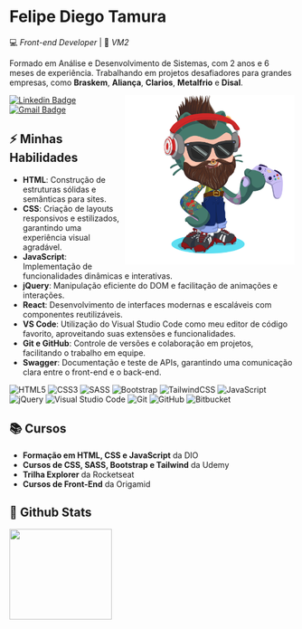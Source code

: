 # Felipe Diego Tamura

💻 _Front-end Developer_ | 🏢 _VM2_ 

Formado em Análise e Desenvolvimento de Sistemas, com 2 anos e 6 meses de experiência. Trabalhando em projetos desafiadores para grandes empresas, como **Braskem**, **Aliança**, **Clarios**, **Metalfrio** e **Disal**.

<img align="right" alt="Code Girl image" src="./octocat-1726751042767.png"  width="300px" style="marign-top: 30px; display: block; position: relative; z-index: 9999"/>

[![Linkedin Badge](https://img.shields.io/badge/-LinkedIn-00bd1f?style=flat-square&logo=Linkedin&logoColor=white&link=https://www.linkedin.com/in/felipe-diego-tamura/)](https://www.linkedin.com/in/felipe-diego-tamura/)
[![Gmail Badge](https://img.shields.io/badge/-tamurafelipe@gmail.com-00bd1f?style=flat-square&logo=Gmail&logoColor=white&link=mailto:tamurafelipe@gmail.com)](mailto:tamurafelipe@gmail.com)

## ⚡ Minhas Habilidades

- **HTML**: Construção de estruturas sólidas e semânticas para sites.
- **CSS**: Criação de layouts responsivos e estilizados, garantindo uma experiência visual agradável.
- **JavaScript**: Implementação de funcionalidades dinâmicas e interativas.
- **jQuery**: Manipulação eficiente do DOM e facilitação de animações e interações.
- **React**: Desenvolvimento de interfaces modernas e escaláveis com componentes reutilizáveis.
- **VS Code**: Utilização do Visual Studio Code como meu editor de código favorito, aproveitando suas extensões e funcionalidades.
- **Git e GitHub**: Controle de versões e colaboração em projetos, facilitando o trabalho em equipe.
- **Swagger**: Documentação e teste de APIs, garantindo uma comunicação clara entre o front-end e o back-end.

![HTML5](https://img.shields.io/badge/html5-%23E34F26.svg?style=for-the-badge&logo=html5&logoColor=white)
![CSS3](https://img.shields.io/badge/css3-%231572B6.svg?style=for-the-badge&logo=css3&logoColor=white)
![SASS](https://img.shields.io/badge/SASS-hotpink.svg?style=for-the-badge&logo=SASS&logoColor=white)
![Bootstrap](https://img.shields.io/badge/bootstrap-%238511FA.svg?style=for-the-badge&logo=bootstrap&logoColor=white)
![TailwindCSS](https://img.shields.io/badge/tailwindcss-%2338B2AC.svg?style=for-the-badge&logo=tailwind-css&logoColor=white)
![JavaScript](https://img.shields.io/badge/javascript-%23323330.svg?style=for-the-badge&logo=javascript&logoColor=%23F7DF1E)
![jQuery](https://img.shields.io/badge/jquery-%230769AD.svg?style=for-the-badge&logo=jquery&logoColor=white)
![Visual Studio Code](https://img.shields.io/badge/Visual%20Studio%20Code-0078d7.svg?style=for-the-badge&logo=visual-studio-code&logoColor=white)
![Git](https://img.shields.io/badge/git-%23F05033.svg?style=for-the-badge&logo=git&logoColor=white)
![GitHub](https://img.shields.io/badge/github-%23121011.svg?style=for-the-badge&logo=github&logoColor=white)
![Bitbucket](https://img.shields.io/badge/bitbucket-%230047B3.svg?style=for-the-badge&logo=bitbucket&logoColor=white)

## 📚 Cursos

- **Formação em HTML, CSS e JavaScript** da DIO
- **Cursos de CSS, SASS, Bootstrap e Tailwind** da Udemy
- **Trilha Explorer** da Rocketseat
- **Cursos de Front-End** da Origamid

## 🚩 Github Stats

  <img width="60%" height="160em" src="https://github-readme-stats.vercel.app/api/top-langs/?username=tamurafelipe&layout=compact&langs_count=7&theme=highcontrast"/>

